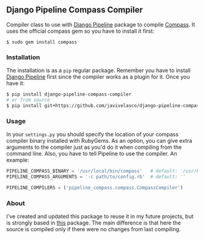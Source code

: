 ## Django Pipeline Compass Compiler

Compiler class to use with [Django Pipeline](https://github.com/cyberdelia/django-pipeline) package to compile [Compass](http://compass-style.org/). It uses the official compass gem so you have to install it first:

```shell
$ sudo gem install compass
```

### Installation

The installation is as a `pip` regular package. Remember you have to install [Django Pipeline](https://github.com/cyberdelia/django-pipeline) first since the compiler works as a plugin for it. Once you have it:

```bash
$ pip install django-pipeline-compass-compiler
# or from source
$ pip install git+https://github.com/javivelasco/django-pipeline-compass-compiler.git

```

### Usage

In your `settings.py` you should specify the location of your compass compiler binary installed with RubyGems. As an option, you can give extra arguments to the compiler just as you'd do it when compiling from the command line. Also, you have to tell Pipeline to use the compiler. An example:

```python
PIPELINE_COMPASS_BINARY = '/usr/local/bin/compass'   # default: '/usr/bin/env compass'
PIPELINE_COMPASS_ARGUMENTS = '-c path/to/config.rb'  # default: ''

PIPELINE_COMPILERS = ('pipeline_compass.compass.CompassCompiler')
```

### About

I've created and updated this package to reuse it in my future projects, but is strongly based in [this](https://github.com/mila-labs/django-pipeline-compass-rubygem) package. The main difference is that here the source is compiled only if there were no changes from last compiling.
